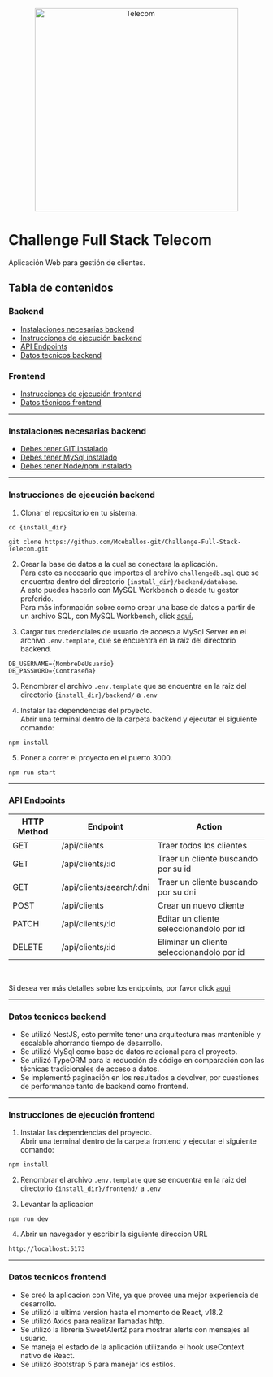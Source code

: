 <p align="center">
  <a target="blank"><img src="https://brandemia.org/contenido/subidas/2021/10/05-telecom-argentina-1200x670.jpg" width="400" alt="Telecom" /></a>
</p>


# Challenge Full Stack Telecom
Aplicación Web para gestión de clientes.

## Tabla de contenidos
### Backend
- [Instalaciones necesarias backend](#instalaciones-necesarias-backend)
- [Instrucciones de ejecución backend](#instrucciones-de-ejecucion-backend)
- [API Endpoints](#api-endpoints)
- [Datos tecnicos backend](#datos-tecnicos-backend)

### Frontend
- [Instrucciones de ejecución frontend](#instrucciones-de-ejecución-frontend)
- [Datos técnicos frontend](#datos-tecnicos-frontend)

---

### Instalaciones necesarias backend
- [Debes tener GIT instalado](https://git-scm.com/)
- [Debes tener MySql instalado](https://dev.mysql.com/downloads/)
- [Debes tener Node/npm instalado](https://docs.npmjs.com/downloading-and-installing-node-js-and-npm)

---
### Instrucciones de ejecución backend


1. Clonar el repositorio en tu sistema.
```
cd {install_dir}

git clone https://github.com/Mceballos-git/Challenge-Full-Stack-Telecom.git
```
2. Crear la base de datos a la cual se conectara la aplicación.<br>
  Para esto es necesario que importes el archivo `challengedb.sql` que se encuentra dentro del directorio `{install_dir}/backend/database`.<br>
  A esto puedes hacerlo con MySQL Workbench o desde tu gestor preferido.<br>
  Para más información sobre como crear una base de datos a partir de un archivo SQL,  con MySQL Workbench, click [aquí.](https://linuxhint.com/import-and-run-sql-script-file-in-mysql-workbench/)



3. Cargar tus credenciales de usuario de acceso a MySql Server en el archivo `.env.template`, que se encuentra en la raíz del directorio backend.
```
DB_USERNAME={NombreDeUsuario}
DB_PASSWORD={Contraseña}
```
3. Renombrar el archivo `.env.template` que se encuentra en la raiz del directorio ```{install_dir}/backend/```  a `.env`

4. Instalar las dependencias del proyecto.<br>
Abrir una terminal dentro de la carpeta backend y ejecutar el siguiente comando:
```
npm install
```
5. Poner a correr el proyecto en el puerto 3000.
```
npm run start
```



---
### API Endpoints
| HTTP Method | Endpoint | Action |
| --- | --- | --- |
| GET | /api/clients | Traer todos los clientes |
| GET | /api/clients/:id | Traer un cliente buscando por su id |
| GET | /api/clients/search/:dni | Traer un cliente buscando por su dni |
| POST | /api/clients | Crear un nuevo cliente |
| PATCH | /api/clients/:id | Editar un cliente seleccionandolo por id |
| DELETE | /api/clients/:id | Eliminar un cliente seleccionandolo por id |

<br>

Si desea ver más detalles sobre los endpoints, por favor click [aqui](https://documenter.getpostman.com/view/7251380/2s946fdsZB )

---
### Datos tecnicos backend
- Se utilizó NestJS, esto permite tener una arquitectura mas mantenible y escalable ahorrando tiempo de desarrollo. 
- Se utilizó MySql como base de datos relacional para el proyecto.
- Se utilizó TypeORM para la reducción de código en comparación con las técnicas tradicionales de acceso a datos.
- Se implementó paginación en los resultados a devolver, por cuestiones de performance tanto de backend como frontend.

---
### Instrucciones de ejecución frontend

1. Instalar las dependencias del proyecto.<br>
Abrir una terminal dentro de la carpeta frontend y ejecutar el siguiente comando:
```
npm install
```
2. Renombrar el archivo ```.env.template``` que se encuentra en la raiz del directorio ```{install_dir}/frontend/``` a ```.env```<br>

3. Levantar la aplicacion
```
npm run dev
```
4. Abrir un navegador y escribir la siguiente direccion URL
```
http://localhost:5173
```
---
### Datos tecnicos frontend
  - Se creó la aplicacion con Vite, ya que provee una mejor experiencia de desarrollo.
  - Se utilizó la ultima version hasta el momento de React, v18.2
  - Se utilizó Axios para realizar llamadas http.
  - Se utilizó la libreria SweetAlert2 para mostrar alerts con mensajes al  usuario.
  - Se maneja el estado de la aplicación utilizando el hook useContext nativo de React.
  - Se utilizó Bootstrap 5 para manejar los estilos.
  





